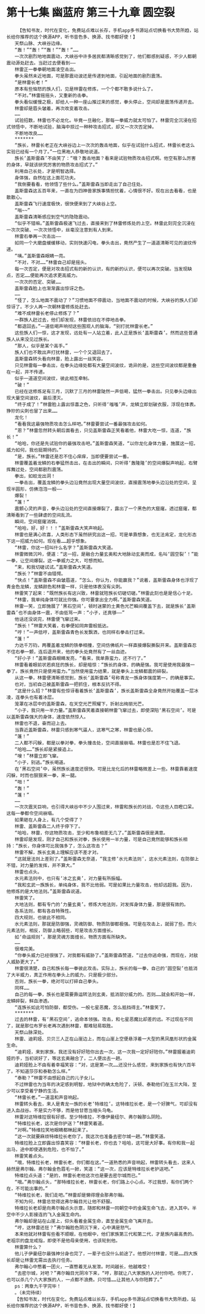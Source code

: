 # 第十七集 幽蓝府 第三十九章 圆空裂
        【告知书友，时代在变化，免费站点难以长存，手机app多书源站点切换看书大势所趋，站长给你推荐的这个换源APP，听书音色多、换源、找书都好使！】
       天祭山脉、大峡谷边缘。
       “轰！”“轰！”“轰！”“轰！”……
       一次次剧烈地地面震动，大峡谷中许多居民都清晰感觉到了，他们都感到疑惑，不少人都朝震动源处赶去。当赶过去便看到——
       林雷正一拳拳朝地面凌空击出。
       拳头虽然未近地面，可是那震动波还是传递到地面，引起地面的剧烈震荡。
       “是林雷长老！”
       原本有些恼怒的族人们，见是林雷在修炼，一个个都不敢多说什么了。
       “不对。”林雷摇摇头，又重新的击拳。
       拳头看似缓慢之极，却给人一种一座山推过来的感觉，拳头停止，空间却是震荡传递开去。
       林雷却是眉头皱着，再次改变着攻击。
       ……
       试验招数，林雷也不必龙化。毕竟一旦融化，那每一拳威力就太可怕了。林雷完全沉浸在招式领悟中，不断地试验，脑海中掠过一种种攻击招式，却又一次次否定掉。
       不断地改良……
       *******
       “族长，林雷长老正在大峡谷边上一次次的轰击地面，似乎在试验什么招式，林雷长老这么实验已经有一个月了。”一位黑袍人恭敬地说道。
       族长‘盖斯雷森’不由笑了：“哦？轰击地面？看来是试验物质攻击招式啊。他空有那么厉害的身体，早就该研究厉害的物质攻击招式了。”
       利用自己长处，才是明智选择。
       身体强，自然在这上面花功夫。
       “我倒要看看，他领悟了些什么。”盖斯雷森当即走出了自己住处。
       盖斯雷森这五百年来，一直在为四神兽家族事情担忧着，心情很不好。现在出去看看，也是散散心。
       盖斯雷森飞行速度极快，很快便来到了大峡谷上空。
       “嗡~~”
       盖斯雷森清晰感应到空气的隐隐震动。
       “似乎不错嘛。”盖斯雷森极速飞过去，直接来到了林雷修炼处的上空。林雷此刻完全沉浸在一次次突破、一次次领悟中，丝毫没注意到有人到来。
       林雷右拳再一次击出——
       如同一个大磨盘缓缓移动，实则快速闪电，拳头击出，竟然产生了一道道清晰可见的波纹传递。
       “咦。”盖斯雷森眼睛一亮。
       “不对，不对……”林雷自己却是摇头。
       每一次否定，便是对攻击招式有的新的认识，有的新的认识，便可以再次突破。当发现缺点，否定……便能再次追求更高威力。
       一次次的否定、突破……
       盖斯雷森脸上也渐渐露出惊讶之色。
       ……
       “怪了，怎么地面不震动了？”习惯地面不停震动，当地面不震动的时候，大峡谷的族人们却惊讶了。不少人再一次朝林雷修炼处赶去。
       “难不成林雷长老停止修炼了？”
       一群族人赶过去，他们却发现，林雷依旧在不停地击拳。
       “都退回去。”一道低喝声响彻这些围观人的脑海，“别打扰林雷长老。”
       这些族人们一惊，这才发现，远处有一人站立着，此人正是族长‘盖斯雷森’。然而这些普通族人从来没见过族长。
       “那人，似乎是某个高手。”
       族人们也不敢出声打扰林雷，一个个又退回去了。
       盖斯雷森转头看向林雷，脸上露出一丝笑容。
       只见林雷每一拳击出，在拳头边缘处都有大量空间波纹，诡异的是，这些空间波纹都是重叠在一起，并不传递。
       似乎一道道空间波纹，彼此相互牵制。
       “破！”
       已经在这修炼足有三月，沉默了三月的林雷陡然一声低喝，猛然一拳击出。只见拳头边缘出现大量空间波纹，最后湮灭。
       “终于成了！”林雷脸上露出惊喜之色，只听得‘嗤嗤’声，龙鳞立即划破衣服，浮现在体表。狰狞的尖刺也冒了出来……
       龙化！
       “看看我这最强物质攻击怎么样吧。”林雷要尝试一番最强攻击如何。
       “恩？”林雷忽然转头朝后面看去，只见盖斯雷森正笑看着他，林雷大吃一惊，连道，“族长！”
       “哈哈，你还是先试验你的最强攻击吧。”盖斯雷森笑道，“以你龙化身体力量，施展这一招，威力如何，我也挺期待的。”
       “是，族长。”林雷还是忍不住心痒痒，当即便要尝试一番。
       林雷覆盖着龙鳞的右拳猛然击出，在击出的瞬间，只听得‘轰隆隆’的空间爆裂声响起，右臂挥舞过处，空间都剧烈震荡。
       拳出，如蛟龙出洞！
       一拳击出，覆盖龙鳞的拳头边沿竟然出现大量空间波纹，直接震荡地拳头边沿处的空间，呈现半圆形，仿佛泡泡一般——
       爆裂！
       “蓬！”
       震颤心灵的声音，拳头边沿处的空间直接爆裂了，露出了一个黑色的大窟窿。透过窟窿，都清晰看到了一些肆虐的空间乱流。
       瞬间，空间窟窿消弭。
       “哈哈，好，好！！！”盖斯雷森大笑声响起。
       林雷也是满心欢喜，人类形态下虽然研究出这一招，可是单靠想象，也无法肯定，龙化形态下这一招威力如何。现在看……超乎想象。
       “林雷，你这一招叫什么名字？”盖斯雷森大笑道。
       林雷微微沉吟，便道：“这一招，是融合力量玄奥和大地脉动玄奥而成，名叫‘圆空裂’！”能一拳，让空间爆裂。这一拳威力之大，可想而知。
       “来，和我切磋试试。”盖斯雷森大笑道。
       “族长？”林雷不由错愕。
       “快点！”盖斯雷森不由皱眉道，“怎么，你认为，你能赢我？”说着，盖斯雷森身体也浮现了青金色龙鳞，龙鳞颜色和林雷一样，只是他体表没有尖刺。
       林雷笑了起来：“既然族长有这兴致，林雷就陪族长切磋切磋。”林雷此刻也是是信心十足。
       “林雷，我单纯身体可就比你强。你可要拿出全力啊。”盖斯雷森笑道。
       林雷一笑，立即施展了‘黑石空间’，顿时迷蒙的土黄色光芒瞬间覆盖下去，就是族长‘盖斯雷森’也不由身体一震，不由低骂一声：“小子，还真够——”
       他话还没说完，林雷便飞窜过来。
       “族长！”林雷大笑着，右拳便如同奔雷般抵达。
       “哼！”一声低哼，盖斯雷森青色长发飘洒，也同样右拳击打过来。
       “蓬！”
       力达千万钧，两覆盖着龙鳞的铁拳相撞，空间仿佛纸片一样直接爆裂撕裂开来。盖斯雷森忍不住右拳一颤，连后退开来，他的拳头处竟然有了一丝血迹。
       “好小子！”盖斯雷森眼睛发亮，“看来，我单靠蛮力，还不行了。”
       林雷看着眼前状若疯狂的族长，却是暗惊：“族长的身体，的确是强。我可是使用我最强一拳了。族长竟然只是使用蛮力。”当然使用蛮力结果，就是拳头上龙鳞都震的碎裂。
       从这一拳，林雷便清晰感觉到，族长‘盖斯雷森’号称青龙一族身体强度第一，的确是事实。
       也对，当初自己被盖斯雷森一把抓住，根本反抗不得。
       “这是什么招？”林雷有些惊讶看着族长‘盖斯雷森’，族长盖斯雷森全身竟然开始覆盖一层冰凌，连拳头也有着冰层。
       笼罩在冰层中的盖斯雷森，在天空光芒照耀下，折射出绚丽光芒。
       “小子，我只用一半力量。”盖斯雷森笑着直接朝林雷飞窜过去，即使深陷‘黑石空间’。可是以盖斯雷森强大的身体，速度依然惊人。
       林雷也不退，奋而迎上去。
       当靠近盖斯雷森，林雷只感到寒气逼人，这寒气之寒，林雷也是心惊。
       “蓬！”
       二人都不闪躲，都是以拳对拳，拳头撞击处，空间直接崩塌。林雷也是忍不住飞退。
       “哈哈……”族长却是紧接追上。
       “嗖！”林雷立即飞窜。
       “小子，别逃。”族长喝道。
       在‘黑石空间’中，虽然族长速度还很快。可是比龙化后的林雷略微差上一些。林雷靠着速度闪躲，时而也狠狠来一拳，来一腿。
       “啪！”
       “轰！”
       “蓬！”
       ……
       一次次震天巨响，也引得大峡谷中不少人围过来，林雷和族长的对战，令这些人目瞪口呆。这每一拳都令空间崩塌。
       如果砸在人身上，有几个受得了？
       林雷、盖斯雷森二人终于停下了。
       “哈哈，林雷，你这物质攻击，至少和布鲁相差无几了。”盖斯雷森很是满意。
       林雷却是发现，刚才自己和族长对拳，族长使用一半力量，可是自己竟然能够和族长相持：“族长，你身体可比我强多了，怎么这攻击？”
       林雷不解，族长玄奥上理解应该不差才对。
       “这就是法则上差别了。”盖斯雷森无奈道，“我主修‘水元素法则’，这水元素法则，在防御上不错，对力量的发挥，并不算大。”
       林雷也点头。
       水元素法则中，也只有‘冰之玄奥’，对力量有所振幅。
       “我和玄武一族族长，单纯身体，我不比他弱。可是如果比力量攻击，他却远超我。因为，他修炼的是大地法则。”盖斯雷森说道。
       林雷笑了。
       大地法则，都有专门的‘力量玄奥’。修炼大地法则，对发挥身体力量，那是很有效的。
       各系法则，都有各自特殊性。
       四大规则，也彼此不相同。
       水元素法则，那就是防御强，灵魂防御、物质防御都极强。可是在攻击上，就弱了些。而火元素法则，相反，防御上略弱些，可是攻击方面擅长。
       如‘命运规则’，那是灵魂方面擅长，物质方面有所缺失。
       ……
       很难完美。
       “你拳头威力已经很强了。对我都有威胁了。”盖斯雷森赞道，“过去你逃命强，而现在，对敌人威胁更大了。”
       林雷很清楚，自己和族长每一拳彼此攻击。实际上，族长的每一拳，自己的‘圆空裂’也抵消了大半威力，真正作用在拳头上的威力，只是极少部分。
       否则，族长一拳，绝对可以打碎自己拳头。
       同样……
       自己的每一拳，族长也是需要靠运转法则玄奥，抵消部分威力的。否则……就会和开始一样，龙鳞碎裂，鲜血渗透。
       “连族长如此可怕防御，都受伤。一般七星恶魔，怎么抵挡得主。”林雷笑了。
       *******
       过去的林雷，有‘黑石空间’，逃命本领强。攻击，和七星恶魔比却差的远。不过现在不同了，就是那位布罗长老再次遇到林雷，都难轻易取胜。
       天祭山脉深处。
       林雷、迪莉娅、贝贝三人正在山崖边上，而在山崖上空便悬浮着一大型的黑凤凰形状的金属生命。
       “迪莉娅，来到家族，我还没有好好陪你出去一次，这一次我一定好好陪你。”林雷握着迪莉娅的手，当初说好了，等这玄奥融合了，二人便出去一趟。
       迪莉娅脸上不由有着幸福笑容：“对，这是第一次……还没什么感觉，来到家族也有快六百年了。不知道莎莎和泰勒怎么样。”
       “泰勒？”林雷不由想起自己的儿子女儿。
       不过林雷也为当年的决定感到明智，地狱中的确太危险了，沃顿、泰勒他们在玉兰大陆，至少可以享受着宁静的生活。
       “林雷长老。”一道温和声音响起。
       林雷转头看去，来人是青龙一族的长老‘特维拉’。这特维拉长老，是一个好脾气，可却没有进入血战谷。不是实力不够，而是他甘愿当缩头乌龟。
       林雷对这特维拉很有好感，至少特维拉，不像伊曼纽尔、弗尔翰那么阴险。
       “特维拉长老，这次是你护送？”林雷笑着道。
       “对啊。”特维拉笑地眼睛都眯起来了。
       “这一次就要麻烦特维拉长老你了。我这次也准备去密尔城一趟。”林雷笑道。
       特维拉脸上立即露出惊喜笑容：“林雷长老，你也去？哈哈，这可是大好事。有你和我一起出马，途中即使遇到危险，也不怕了。”
       林雷笑着点头。
       “哦，特维拉长老，林雷长老，你们都在这。”一道熟悉的声音响起，林雷转头看去，这来人赫然是弗尔翰。弗尔翰金色眉毛一掀，笑道：“这一次，应该是特维拉长老护送吧。”
       特维拉点头道：“是的，林雷长老他这次也是要去密尔城而已。”
       “哦。”弗尔翰点头，“那特维拉长老，林雷长老，你们路上小心点。不过我想，有你们两个在，不可能出事的。”
       “特维拉长老，我们走吧。”林雷却是懒得理会那弗尔翰。
       不知为何，林雷总觉得这弗尔翰目光让他不舒服。
       特维拉长老却是向弗尔翰点头示意，随即和林雷一同朝空中的金属生命飞去，进入其中。半空中不少人影接连的飞入金属生命内。
       弗尔翰却是站在山崖上，仰头看着金属生命，直至金属生命飞离开去。
       “哼，这林雷还狂？”弗尔翰脸色阴沉下来，心中满是怒气。
       本来他就对林雷有些看不顺眼，在他眼中，他们家族第三代和第二代，才是族内最高贵的。老祖宗的盘龙戒指，即使不是他母亲使用，也该轮到他。
       林雷算什么？
       他儿子伊曼纽尔最强神分身也完了，一辈子也没什么前途了。他想对付林雷，可是……四大族长却是让林雷无需出去执行任务。
       弗尔翰心中憋着一团火，一直憋着无从发泄。时间越长，他越难受！
       “去密尔城，对吧？”弗尔翰目光阴冷下来，“哼，那就让八大家族的人对付你吧。你死了，也可以杀几个八大家族的人，一点都不浪费。只可惜……让其他人与你陪葬了。”
       ps：两章九千字完毕！
       。（未完待续）
       【告知书友，时代在变化，免费站点难以长存，手机app多书源站点切换看书大势所趋，站长给你推荐的这个换源APP，听书音色多、换源、找书都好使！】